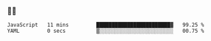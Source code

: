 ### 👨‍💻

<!--START_SECTION:waka-->

```text
JavaScript   11 mins         ████████████████████████▓   99.25 %
YAML         0 secs          ▒░░░░░░░░░░░░░░░░░░░░░░░░   00.75 %
```

<!--END_SECTION:waka-->
